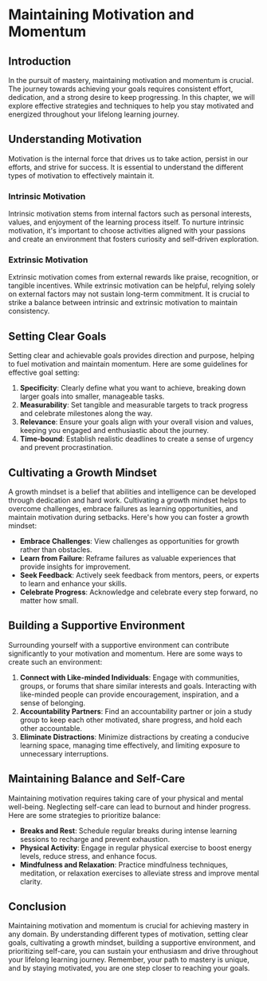 Maintaining Motivation and Momentum
==============================================

Introduction
------------

In the pursuit of mastery, maintaining motivation and momentum is crucial. The journey towards achieving your goals requires consistent effort, dedication, and a strong desire to keep progressing. In this chapter, we will explore effective strategies and techniques to help you stay motivated and energized throughout your lifelong learning journey.

Understanding Motivation
------------------------

Motivation is the internal force that drives us to take action, persist in our efforts, and strive for success. It is essential to understand the different types of motivation to effectively maintain it.

### Intrinsic Motivation

Intrinsic motivation stems from internal factors such as personal interests, values, and enjoyment of the learning process itself. To nurture intrinsic motivation, it's important to choose activities aligned with your passions and create an environment that fosters curiosity and self-driven exploration.

### Extrinsic Motivation

Extrinsic motivation comes from external rewards like praise, recognition, or tangible incentives. While extrinsic motivation can be helpful, relying solely on external factors may not sustain long-term commitment. It is crucial to strike a balance between intrinsic and extrinsic motivation to maintain consistency.

Setting Clear Goals
-------------------

Setting clear and achievable goals provides direction and purpose, helping to fuel motivation and maintain momentum. Here are some guidelines for effective goal setting:

1. **Specificity**: Clearly define what you want to achieve, breaking down larger goals into smaller, manageable tasks.
2. **Measurability**: Set tangible and measurable targets to track progress and celebrate milestones along the way.
3. **Relevance**: Ensure your goals align with your overall vision and values, keeping you engaged and enthusiastic about the journey.
4. **Time-bound**: Establish realistic deadlines to create a sense of urgency and prevent procrastination.

Cultivating a Growth Mindset
----------------------------

A growth mindset is a belief that abilities and intelligence can be developed through dedication and hard work. Cultivating a growth mindset helps to overcome challenges, embrace failures as learning opportunities, and maintain motivation during setbacks. Here's how you can foster a growth mindset:

* **Embrace Challenges**: View challenges as opportunities for growth rather than obstacles.
* **Learn from Failure**: Reframe failures as valuable experiences that provide insights for improvement.
* **Seek Feedback**: Actively seek feedback from mentors, peers, or experts to learn and enhance your skills.
* **Celebrate Progress**: Acknowledge and celebrate every step forward, no matter how small.

Building a Supportive Environment
---------------------------------

Surrounding yourself with a supportive environment can contribute significantly to your motivation and momentum. Here are some ways to create such an environment:

1. **Connect with Like-minded Individuals**: Engage with communities, groups, or forums that share similar interests and goals. Interacting with like-minded people can provide encouragement, inspiration, and a sense of belonging.
2. **Accountability Partners**: Find an accountability partner or join a study group to keep each other motivated, share progress, and hold each other accountable.
3. **Eliminate Distractions**: Minimize distractions by creating a conducive learning space, managing time effectively, and limiting exposure to unnecessary interruptions.

Maintaining Balance and Self-Care
---------------------------------

Maintaining motivation requires taking care of your physical and mental well-being. Neglecting self-care can lead to burnout and hinder progress. Here are some strategies to prioritize balance:

* **Breaks and Rest**: Schedule regular breaks during intense learning sessions to recharge and prevent exhaustion.
* **Physical Activity**: Engage in regular physical exercise to boost energy levels, reduce stress, and enhance focus.
* **Mindfulness and Relaxation**: Practice mindfulness techniques, meditation, or relaxation exercises to alleviate stress and improve mental clarity.

Conclusion
----------

Maintaining motivation and momentum is crucial for achieving mastery in any domain. By understanding different types of motivation, setting clear goals, cultivating a growth mindset, building a supportive environment, and prioritizing self-care, you can sustain your enthusiasm and drive throughout your lifelong learning journey. Remember, your path to mastery is unique, and by staying motivated, you are one step closer to reaching your goals.
